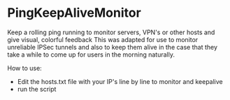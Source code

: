 # PingKeepAliveMonitor
Keep a rolling ping running to monitor servers, VPN's or other hosts and give visual, colorful feedback
This was adapted for use to monitor unreliable IPSec tunnels and also to keep them alive in the case that they take a while to come up for users in the morning naturally.

How to use:
- Edit the hosts.txt file with your IP's line by line to monitor and keepalive
- run the script
